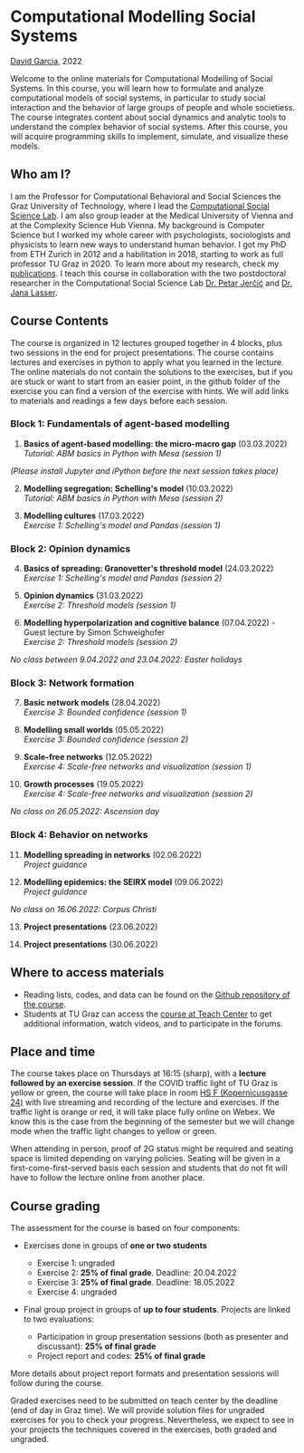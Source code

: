 # Computational Modelling Social Systems
[David Garcia](http://dgarcia.eu), 2022

Welcome to the online materials for Computational Modelling of Social Systems. 
In this course, you will learn how to formulate and analyze computational models of social systems, in particular to study social interaction and the behavior of large groups of people and whole societiess. The course integrates content about social dynamics and analytic tools to understand the complex behavior of social systems. After this course, you will acquire programming skills to implement, simulate, and visualize these models.

## Who am I?

I am the Professor for Computational Behavioral and Social Sciences the Graz University of Technology, where I lead the [Computational Social Science Lab](http://www.csslab.at). I am also group leader at the Medical University of Vienna and at the Complexity Science Hub Vienna. My background is Computer Science but I worked my whole career with psychologists, sociologists and physicists to learn new ways to understand human behavior. I got my PhD from ETH Zurich in 2012 and a habilitation in 2018, starting to work as full professor TU Graz in 2020. To learn more about my research, check my [publications](https://dgarcia.eu/full-publication-list/). I teach this course in collaboration with the two postdoctoral researcher in the Computational Social Science Lab [Dr. Petar Jerčić](https://petarjercic.com/) and [Dr. Jana Lasser](https://janalasser.at/).

## Course Contents
The course is organized in 12 lectures grouped together in 4 blocks, plus two sessions in the end for project presentations. The course contains lectures and exercises in python to apply what you learned in the lecture. The online materials do not contain the solutions to the exercises, but if you are stuck or want to start from an easier point, in the github folder of the exercise you can find a version of the exercise with hints. We will add links to materials and readings a few days before each session.

### Block 1: Fundamentals of agent-based modelling

1. **Basics of agent-based modelling: the micro-macro gap**  (03.03.2022)  
*Tutorial: ABM basics in Python with Mesa (session 1)*

*(Please install Jupyter and iPython before the next session takes place)*

2. **Modelling segregation: Schelling's model**  (10.03.2022)  
*Tutorial: ABM basics in Python with Mesa (session 2)*

3. **Modelling cultures**  (17.03.2022)  
*Exercise 1: Schelling's model and Pandas (session 1)*


### Block 2: Opinion dynamics

4. **Basics of spreading: Granovetter's threshold model**  (24.03.2022)  
*Exercise 1: Schelling's model and Pandas (session 2)*

5. **Opinion dynamics**  (31.03.2022)  
*Exercise 2: Threshold models (session 1)*

6. **Modelling hyperpolarization and cognitive balance**  (07.04.2022) - Guest lecture by Simon Schweighofer    
*Exercise 2: Threshold models (session 2)*

*No class between 9.04.2022 and 23.04.2022: Easter holidays*

### Block 3: Network formation

7. **Basic network models**  (28.04.2022)  
*Exercise 3: Bounded confidence (session 1)*

8. **Modelling small worlds**  (05.05.2022)  
*Exercise 3: Bounded confidence (session 2)*

9. **Scale-free networks**  (12.05.2022)  
*Exercise 4: Scale-free networks and visualization (session 1)*

10. **Growth processes**  (19.05.2022)  
*Exercise 4: Scale-free networks and visualization (session 2)*

*No class on 26.05.2022: Ascension day*

### Block 4: Behavior on networks

11. **Modelling spreading in networks**  (02.06.2022)   
*Project guidance*  

12. **Modelling epidemics: the SEIRX model** (09.06.2022)  
*Project guidance*  

*No class on 16.06.2022: Corpus Christi*

13. **Project presentations**  (23.06.2022)

14. **Project presentations**  (30.06.2022)

## Where to access materials

- Reading lists, codes, and data can be found on the [Github repository of the course](https://github.com/dgarcia-eu/ComputationalModellingSocialSystems).
- Students at TU Graz can access the [course at Teach Center](https://tc.tugraz.at/main/enrol/index.php?id=4384) to get additional information, watch videos, and to participate in the forums.


## Place and time

The course takes place on Thursdays at 16:15 (sharp), with a **lecture followed by an exercise session**. If the COVID traffic light of TU Graz is yellow or green, the course will take place in room [HS F (Kopernicusgasse 24)](https://online.tugraz.at/tug_online/ris.ris?pOrgNr=37&pQuellGeogrBTypNr=5&pZielGeogrBTypNr=5&pZielGeogrBerNr=350003&pRaumNr=568&pActionFlag=A&pShowEinzelraum=J) with live streaming and recording of the lecture and exercises. If the traffic light is orange or red, it will take place fully online on Webex. We know this is the case from the beginning of the semester but we will change mode when the traffic light changes to yellow or green.

When attending in person, proof of 2G status might be required and seating space is limited depending on varying policies. Seating will be given in a first-come-first-served basis each session and students that do not fit will have to follow the lecture online from another place.


## Course grading

The assessment for the course is based on four components:

- Exercises done in groups of **one or two students**
  - Exercise 1: ungraded
  - Exercise 2: **25% of final grade**. Deadline: 20.04.2022
  - Exercise 3: **25% of final grade**. Deadline: 18.05.2022
  - Exercise 4: ungraded
  
- Final group project in groups of **up to four students**. Projects are linked to two evaluations:
  - Participation in group presentation sessions (both as presenter and discussant): **25% of final grade**
  - Project report and codes: **25% of final grade**

More details about project report formats and presentation sessions will follow during the course.

Graded exercises need to be submitted on teach center by the deadline (end of day in Graz time). We will provide solution files for ungraded exercises for you to check your progress. Nevertheless, we expect to see in your projects the techniques covered in the exercises, both graded and ungraded.
